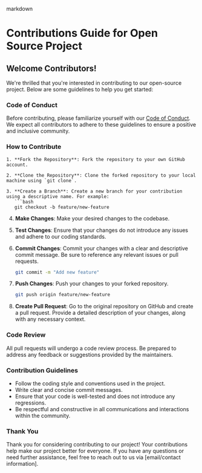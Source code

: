 
markdown
# Contributions Guide for Open Source Project

## Welcome Contributors!

We're thrilled that you're interested in contributing to our open-source project. Below are some guidelines to help you get started:

### Code of Conduct

Before contributing, please familiarize yourself with our [Code of Conduct](https://www.smartsensesolutions.com/). We expect all contributors to adhere to these guidelines to ensure a positive and inclusive community.

### How to Contribute
```
1. **Fork the Repository**: Fork the repository to your own GitHub account.

2. **Clone the Repository**: Clone the forked repository to your local machine using `git clone`.

3. **Create a Branch**: Create a new branch for your contribution using a descriptive name. For example:
   ```bash
   git checkout -b feature/new-feature
   ```

4. **Make Changes**: Make your desired changes to the codebase.

5. **Test Changes**: Ensure that your changes do not introduce any issues and adhere to our coding standards.

6. **Commit Changes**: Commit your changes with a clear and descriptive commit message. Be sure to reference any relevant issues or pull requests.
   ```bash
   git commit -m "Add new feature"
   ```

7. **Push Changes**: Push your changes to your forked repository.
   ```bash
   git push origin feature/new-feature
   ```

8. **Create Pull Request**: Go to the original repository on GitHub and create a pull request. Provide a detailed description of your changes, along with any necessary context.

### Code Review

All pull requests will undergo a code review process. Be prepared to address any feedback or suggestions provided by the maintainers.

### Contribution Guidelines

- Follow the coding style and conventions used in the project.
- Write clear and concise commit messages.
- Ensure that your code is well-tested and does not introduce any regressions.
- Be respectful and constructive in all communications and interactions within the community.

### Thank You

Thank you for considering contributing to our project! Your contributions help make our project better for everyone. If you have any questions or need further assistance, feel free to reach out to us via [email/contact information].

